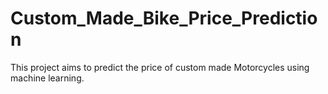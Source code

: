 # Custom_Made_Bike_Price_Prediction
This project aims to predict the price of custom made Motorcycles using machine learning.
